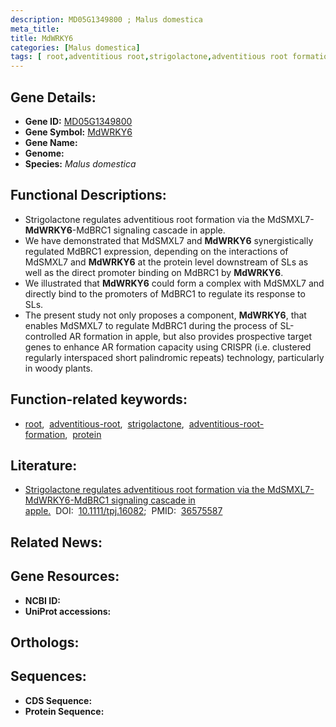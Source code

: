 ```yaml
---
description: MD05G1349800 ; Malus domestica
meta_title:
title: MdWRKY6
categories: [Malus domestica]
tags: [ root,adventitious root,strigolactone,adventitious root formation,protein ]
---
```


## Gene Details:
- **Gene ID:** [MD05G1349800]()
- **Gene Symbol:** <u>MdWRKY6</u>
- **Gene Name:** 
- **Genome:** []()
- **Species:** *Malus domestica*

## Functional Descriptions:
   - Strigolactone regulates adventitious root formation via the MdSMXL7-**MdWRKY6**-MdBRC1 signaling cascade in apple.
   - We have demonstrated that MdSMXL7 and **MdWRKY6** synergistically regulated MdBRC1 expression, depending on the interactions of MdSMXL7 and **MdWRKY6** at the protein level downstream of SLs as well as the direct promoter binding on MdBRC1 by **MdWRKY6**.
   - We illustrated that **MdWRKY6** could form a complex with MdSMXL7 and directly bind to the promoters of MdBRC1 to regulate its response to SLs.
   - The present study not only proposes a component, **MdWRKY6**, that enables MdSMXL7 to regulate MdBRC1 during the process of SL-controlled AR formation in apple, but also provides prospective target genes to enhance AR formation capacity using CRISPR (i.e. clustered regularly interspaced short palindromic repeats) technology, particularly in woody plants.

## Function-related keywords:
   - [root](/tags/root/),&nbsp;&nbsp;[adventitious-root](/tags/adventitious-root/),&nbsp;&nbsp;[strigolactone](/tags/strigolactone/),&nbsp;&nbsp;[adventitious-root-formation](/tags/adventitious-root-formation/),&nbsp;&nbsp;[protein](/tags/protein/)

## Literature:
   - [Strigolactone regulates adventitious root formation via the MdSMXL7-MdWRKY6-MdBRC1 signaling cascade in apple.](https://doi.org/10.1111/tpj.16082)&nbsp;&nbsp;DOI:&nbsp;&nbsp;[10.1111/tpj.16082](https://doi.org/10.1111/tpj.16082);&nbsp;&nbsp;PMID:&nbsp;&nbsp;[36575587](https://pubmed.ncbi.nlm.nih.gov/36575587/)

## Related News:

## Gene Resources:
- **NCBI ID:**  [](https://www.ncbi.nlm.nih.gov/gene/?term=)
- **UniProt accessions:**  [](https://www.uniprot.org/uniprotkb//entry)

## Orthologs:

## Sequences:
- **CDS Sequence:**
- **Protein Sequence:**
